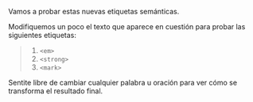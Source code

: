 Vamos a probar estas nuevas etiquetas semánticas.

Modifiquemos un poco el texto que aparece en cuestión para probar las siguientes etiquetas:

> 1. `<em>`
> 2. `<strong>`
> 3. `<mark>`

Sentite libre de cambiar cualquier palabra u oración para ver cómo se transforma el resultado final.